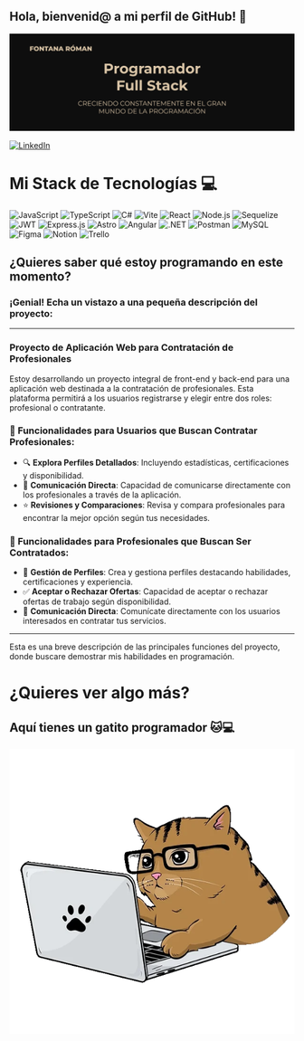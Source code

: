 ## Hola, bienvenid@ a mi perfil de GitHub! 👋
![Banner de Fontana Roman](./img/banner.png)

[![LinkedIn](https://img.shields.io/badge/LinkedIn-FontanaRoman-blue?style=for-the-badge&logo=linkedin)](https://www.linkedin.com/in/fontanaroman)


# Mi Stack de Tecnologías 💻
![JavaScript](https://img.shields.io/badge/JavaScript-%23323330.svg?style=for-the-badge&logo=javascript&logoColor=%23F7DF1E)
![TypeScript](https://img.shields.io/badge/typescript-%23007ACC.svg?style=for-the-badge&logo=typescript&logoColor=white)
![C#](https://img.shields.io/badge/C%23-%23239120.svg?style=for-the-badge&logo=c-sharp&logoColor=white)
![Vite](https://img.shields.io/badge/Vite-%23646CFF.svg?style=for-the-badge&logo=vite&logoColor=white)
![React](https://img.shields.io/badge/React-%2320232a.svg?style=for-the-badge&logo=react&logoColor=%2361DAFB)
![Node.js](https://img.shields.io/badge/Node.js-6DA55F?style=for-the-badge&logo=node-dot-js&logoColor=white)
![Sequelize](https://img.shields.io/badge/Sequelize-52B0E7?style=for-the-badge&logo=sequelize&logoColor=white)
![JWT](https://img.shields.io/badge/JWT-black?style=for-the-badge&logo=json-web-tokens)
![Express.js](https://img.shields.io/badge/Express.js-%23404d59.svg?style=for-the-badge&logo=express&logoColor=%2361DAFB)
![Astro](https://img.shields.io/badge/Astro-%232C2052.svg?style=for-the-badge&logo=astro&logoColor=white)
![Angular](https://img.shields.io/badge/Angular-%23DD0031.svg?style=for-the-badge&logo=angular&logoColor=white)
![.NET](https://img.shields.io/badge/.NET-5C2D91?style=for-the-badge&logo=.net&logoColor=white)
![Postman](https://img.shields.io/badge/Postman-FF6C37?style=for-the-badge&logo=postman&logoColor=white)
![MySQL](https://img.shields.io/badge/MySQL-4479A1?style=for-the-badge&logo=mysql&logoColor=white)
![Figma](https://img.shields.io/badge/Figma-%23F24E1E.svg?style=for-the-badge&logo=figma&logoColor=white)
![Notion](https://img.shields.io/badge/Notion-%23000000.svg?style=for-the-badge&logo=notion&logoColor=white)
	![Trello](https://img.shields.io/badge/Trello-%23026AA7.svg?style=for-the-badge&logo=Trello&logoColor=white)

## ¿Quieres saber qué estoy programando en este momento?
### ¡Genial! Echa un vistazo a una pequeña descripción del proyecto:

---

### Proyecto de Aplicación Web para Contratación de Profesionales

Estoy desarrollando un proyecto integral de front-end y back-end para una aplicación web destinada a la contratación de profesionales. Esta plataforma permitirá a los usuarios registrarse y elegir entre dos roles: profesional o contratante.

### 🚀 Funcionalidades para Usuarios que Buscan Contratar Profesionales:
- 🔍 **Explora Perfiles Detallados**: Incluyendo estadísticas, certificaciones y disponibilidad.
- 💬 **Comunicación Directa**: Capacidad de comunicarse directamente con los profesionales a través de la aplicación.
- ⭐ **Revisiones y Comparaciones**: Revisa y compara profesionales para encontrar la mejor opción según tus necesidades.

### 🚀 Funcionalidades para Profesionales que Buscan Ser Contratados:
- 📝 **Gestión de Perfiles**: Crea y gestiona perfiles destacando habilidades, certificaciones y experiencia.
- ✅ **Aceptar o Rechazar Ofertas**: Capacidad de aceptar o rechazar ofertas de trabajo según disponibilidad.
- 💬 **Comunicación Directa**: Comunícate directamente con los usuarios interesados en contratar tus servicios.

---

Esta es una breve descripción de las principales funciones del proyecto, donde buscare demostrar mis habilidades en programación.

# ¿Quieres ver algo más?
## Aquí tienes un gatito programador 🐱💻
![Gatito Programador](./img/giphy.webp)